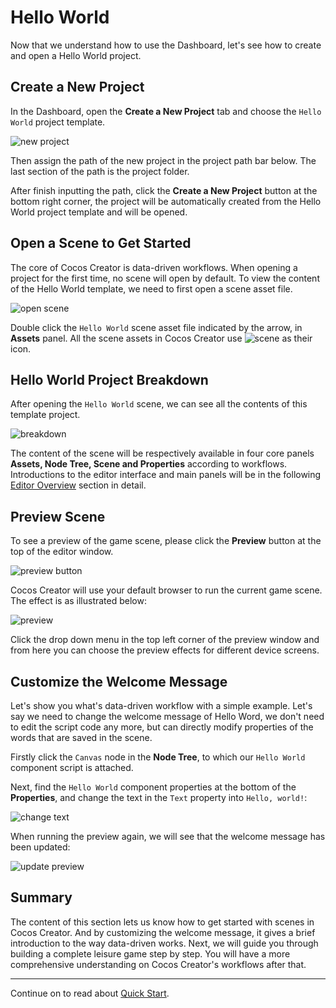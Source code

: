 # Hello World

Now that we understand how to use the Dashboard, let's see how to create and open a Hello World project.

## Create a New Project

In the Dashboard, open the **Create a New Project** tab and choose the `Hello World` project template.

![new project](dashboard/new_project.jpg)

Then assign the path of the new project in the project path bar below. The last section of the path is the project folder.

After finish inputting the path, click the **Create a New Project** button at the bottom right corner, the project will be automatically created from the Hello World project template and will be opened.

## Open a Scene to Get Started

The core of Cocos Creator is data-driven workflows. When opening a project for the first time, no scene will open by default. To view the content of the Hello World template, we need to first open a scene asset file.

![open scene](hello-world/open_scene.jpg)

Double click the `Hello World` scene asset file indicated by the arrow, in **Assets** panel. All the scene assets in Cocos Creator use ![scene](../asset-workflow/index/scene.png) as their icon.

## Hello World Project Breakdown

After opening the `Hello World` scene, we can see all the contents of this template project.

![breakdown](hello-world/breakdown.jpg)

The content of the scene will be respectively available in four core panels **Assets, Node Tree, Scene and Properties** according to workflows. Introductions to the editor interface and main panels will be in the following [Editor Overview](basics/editor-overview.md) section in detail.

## Preview Scene

To see a preview of the game scene, please click the **Preview** button at the top of the editor window.

![preview button](hello-world/preview_button.jpg)

Cocos Creator will use your default browser to run the current game scene. The effect is as illustrated below:

![preview](hello-world/preview.jpg)

Click the drop down menu in the top left corner of the preview window and from here you can choose the preview effects for different device screens.

## Customize the Welcome Message

Let's show you what's data-driven workflow with a simple example. Let's say we need to change the welcome message of Hello Word, we don't need to edit the script code any more, but can directly modify properties of the words that are saved in the scene.

Firstly click the `Canvas` node in the **Node Tree**, to which our `Hello World` component script is attached.

Next, find the `Hello World` component properties at the bottom of the **Properties**, and change the text in the `Text` property into `Hello, world!`:

![change text](hello-world/change_text.jpg)

When running the preview again, we will see that the welcome message has been updated:

![update preview](hello-world/update_preview.jpg)

## Summary

The content of this section lets us know how to get started with scenes in Cocos Creator. And by customizing the welcome message, it gives a brief introduction to the way data-driven works. Next, we will guide you through building a complete leisure game step by step. You will have a more comprehensive understanding on Cocos Creator's workflows after that.

---

Continue on to read about [Quick Start](quick-start.md).
